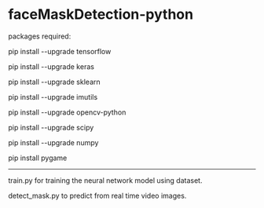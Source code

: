 # faceMaskDetection-python
 
packages required:


pip install --upgrade tensorflow 


pip install --upgrade keras


pip install --upgrade sklearn


pip install  --upgrade imutils


pip install  --upgrade opencv-python


pip install  --upgrade scipy


pip install  --upgrade numpy


pip install pygame


-----------------
train.py for training the neural network model using dataset.


detect_mask.py to predict from real time video images.
 
